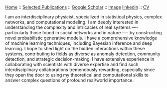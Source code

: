 [Home](index.md) :: [Selected Publications](pub.md) :: [Google Scholar](https://scholar.google.com/citations?user=H-9OPuIAAAAJ&hl=en) :: [Image](LinkedIn_logo_initials.jpg) [linkedin](https://linkedin.com/in/hadiseh-safdari-238540153)  :: [CV](Hadiseh_Safdari_CV.pdf) 

I am an interdisciplinary physicist, specialized in statistical physics, complex networks, and computational modeling. I am deeply interested in understanding the complexity and intricacies of real systems —- particularly those found in social networks and in nature —- by constructing novel probabilistic generative models. I have a comprehensive knowledge of machine learning techniques, including Bayesian inference and deep learning. I hope to shed light on the hidden interactions within these systems, contributing to fields as diverse as anomaly detection, community detection, and strategic decision-making. I have extensive experience in collaborating with scientists with diverse expertise and find such interdisciplinary collaborations tremendously rewarding, especially since they open the door to using my theoretical and computational skills to answer complex questions of profound real/world importance. 


 <!-- My research revolves around creating probabilistic generative models to understand the intricate structures and dynamics of real-world systems, particularly in social networks and biological processes. With a deep understanding of machine learning techniques, including Bayesian inference and deep learning, I develop advanced models to analyze and predict patterns in complex datasets. My work aims to decode the hidden interactions within these systems, contributing to fields such as anomaly detection, community detection, and strategic decision-making. Passionate about collaboration and scientific innovation, I strive to leverage my theoretical and computational expertise to advance our understanding of complex phenomena. -->

<!-- ![Image](./figures/scene.jpg) -->

<!-- A photo from a cozy hotel in Titisee-Neustadt, taken in Winter 2024. -->